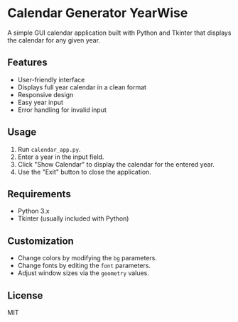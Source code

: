 # Calendar Generator YearWise

A simple GUI calendar application built with Python and Tkinter that displays the calendar for any given year.

## Features
- User-friendly interface
- Displays full year calendar in a clean format
- Responsive design
- Easy year input
- Error handling for invalid input

## Usage
1. Run `calendar_app.py`.
2. Enter a year in the input field.
3. Click "Show Calendar" to display the calendar for the entered year.
4. Use the "Exit" button to close the application.

## Requirements
- Python 3.x
- Tkinter (usually included with Python)

## Customization
- Change colors by modifying the `bg` parameters.
- Change fonts by editing the `font` parameters.
- Adjust window sizes via the `geometry` values.

## License
MIT
